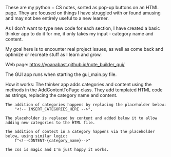 These are my python + CS notes, sorted as pop-up buttons on an HTML page. 
They are focused on things I have struggled with or found amusing and may not bee entirely useful to a new learner. 

As I don't want to type new code for each section, I have created a basic thinker app to do it for me, 
it only takes my input - category name and content. 

My goal here is to encounter real project issues, as well as come back and optimize or recreate stuff as I learn and grow. 

Web page: https://yoanabast.github.io/note_builder_gui/

The GUI app runs when starting the gui_main.py file. 

How it works:
    The thinker app adds categories and content using the methods in the AddContentToPage class. 
    They add templated HTML code as strings, replacing the category name and content.

    The addition of categories happens by replacing the placeholder below:
        "<!-- INSERT_CATEGORIES_HERE -->",

    The placeholder is replaced by content and added below it to allow adding new categories to the HTML file.
    
    The addition of contect in a category happens via the placeholder below, using similar logic:
        f"<!--CONTENT-{category_name}-->"

    The css is magic and I'm just happy it works.   
